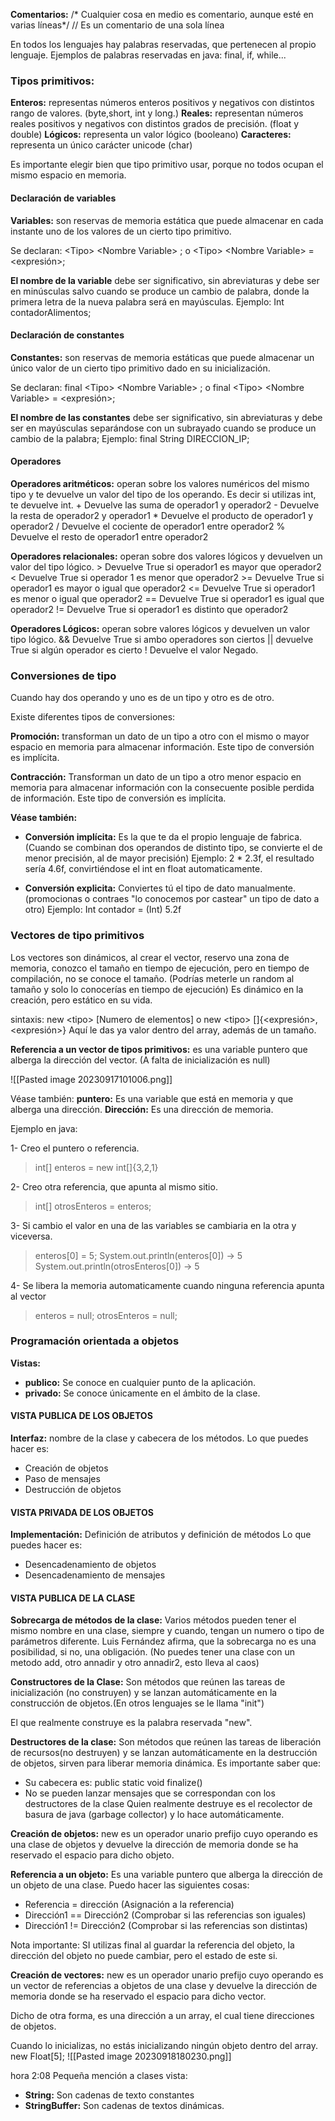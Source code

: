 **Comentarios:**
\/\* Cualquier cosa en medio es comentario,
aunque esté en varias líneas\*\/
\/\/ Es un comentario de una sola línea

En todos los lenguajes hay palabras reservadas, que pertenecen al propio lenguaje.
Ejemplos de palabras reservadas en java:
final, if, while...
### Tipos primitivos:
**Enteros:** representas números enteros positivos y negativos con distintos rango de valores.
(byte,short, int y long.)
**Reales:** representan números reales positivos y negativos con distintos grados de precisión.
(float y double)
**Lógicos:** representa un valor lógico (booleano)
**Caracteres:** representa un único carácter unicode
(char)

Es importante elegir bien que tipo primitivo usar, porque no todos ocupan el mismo espacio en memoria.

#### Declaración de variables
**Variables:** son reservas de memoria estática que puede almacenar en cada instante uno de los valores de un cierto tipo primitivo.

Se declaran:
\<Tipo> \<Nombre Variable> ;
o
\<Tipo> \<Nombre Variable> = \<expresión>;

**El nombre de la variable** debe ser significativo, sin abreviaturas y debe ser en minúsculas salvo cuando se produce un cambio de palabra, donde la primera letra de la nueva palabra será en mayúsculas.
Ejemplo: Int contadorAlimentos;
#### Declaración de constantes
**Constantes:** son reservas de memoria estáticas que puede almacenar un único valor de un cierto tipo primitivo dado en su inicialización.

Se declaran:
final \<Tipo> \<Nombre Variable> ;
o
final \<Tipo> \<Nombre Variable> = \<expresión>;

**El nombre de las constantes** debe ser significativo, sin abreviaturas y debe ser en mayúsculas separándose con un subrayado cuando se produce un cambio de la palabra;
Ejemplo: final String DIRECCION_IP;

#### Operadores
**Operadores aritméticos:** operan sobre los valores numéricos del mismo tipo y te devuelve un valor del tipo de los operando.
Es decir si utilizas int, te devuelve int.
\+ Devuelve las suma de operador1 y operador2
\- Devuelve la resta de operador2 y operador1
\* Devuelve el producto de operador1 y operador2
\/ Devuelve el cociente de operador1 entre operador2
\% Devuelve el resto de operador1 entre operador2


**Operadores relacionales:** operan sobre dos valores lógicos y devuelven un valor del tipo lógico.
\> Devuelve True si operador1 es mayor que operador2
\< Devuelve True si operador 1 es menor que operador2
\>= Devuelve True si operador1 es mayor o igual que operador2
\<= Devuelve True si operador1 es menor o igual que operador2
\== Devuelve True si operador1 es igual que operador2
\!= Devuelve True si operador1 es distinto que operador2

**Operadores Lógicos:** operan sobre valores lógicos y devuelven un valor tipo lógico.
&& Devuelve True si ambo operadores son ciertos
|| devuelve True si algún operador es cierto
! Devuelve el valor Negado.

### Conversiones de tipo
Cuando hay dos operando y uno es de un tipo y otro es de otro.

Existe diferentes tipos de conversiones:

**Promoción:** transforman un dato de un tipo a otro con el mismo o mayor espacio en memoria para almacenar información. Este tipo de conversión es implícita.

**Contracción:** Transforman un dato de un tipo a otro menor espacio en memoria para almacenar información con la consecuente posible perdida de información. Este tipo de conversión es implícita.


**Véase también:**
- **Conversión implícita:** Es la que te da el propio lenguaje de fabrica.
(Cuando se combinan dos operandos de distinto tipo, se convierte el de menor precisión, al de mayor precisión)
Ejemplo: 2 * 2.3f, el resultado sería 4.6f, convirtiéndose el int en float automaticamente.

- **Conversión explicita:** Conviertes tú el tipo de dato manualmente.
(promocionas o contraes "lo conocemos por castear" un tipo de dato a otro)
Ejemplo: Int contador = (Int) 5.2f


### Vectores de tipo primitivos
Los vectores son dinámicos, al crear el vector, reservo una zona de memoria,  conozco el tamaño en tiempo de ejecución, pero en tiempo de compilación, no se conoce el tamaño.
(Podrías meterle un random al tamaño y solo lo conocerías en tiempo de ejecución)
Es dinámico en la creación, pero estático en su vida.

sintaxis:
new \<tipo\> \[Numero de elementos\]
o
new \<tipo\> \[\]\{\<expresión\>,\<expresión\>\} 
Aquí le das ya valor dentro del array, además de un tamaño.

**Referencia a un vector de tipos primitivos:** es una variable puntero que alberga la dirección del vector.
\(A falta de inicialización es null\)

![[Pasted image 20230917101006.png]]

Véase también:
**puntero:** Es una variable que está en memoria y que alberga una dirección.
**Dirección:** Es una dirección de memoria.


Ejemplo en java:

1- Creo el puntero o referencia.
>int\[\] enteros = new int\[\]\{3,2,1\}

2- Creo otra referencia, que apunta al mismo sitio.
>int\[\] otrosEnteros = enteros;

3- Si cambio el valor en una de las variables se cambiaria en la otra y viceversa.
>enteros\[0\] = 5;
>System.out.println(enteros\[0\]) -> 5
>System.out.println(otrosEnteros\[0\]) -> 5

4- Se libera la memoria automaticamente cuando ninguna referencia apunta al vector
>enteros = null;
>otrosEnteros = null;

### Programación orientada a objetos
**Vistas:**
- **publico:** Se conoce en cualquier punto de la aplicación.
- **privado:** Se conoce únicamente en el ámbito de la clase.

#### VISTA PUBLICA DE LOS OBJETOS
**Interfaz:** nombre de la clase y cabecera de los métodos.
Lo que puedes hacer es:
- Creación de objetos
- Paso de mensajes
- Destrucción de objetos
#### VISTA PRIVADA DE LOS OBJETOS
**Implementación:** Definición de atributos y definición de métodos
Lo que puedes hacer es:
- Desencadenamiento de objetos
- Desencadenamiento de mensajes


#### VISTA PUBLICA DE LA CLASE
**Sobrecarga de métodos de la clase:** Varios métodos pueden tener el mismo nombre en una clase, siempre y cuando, tengan un numero o tipo de parámetros diferente.
Luis Fernández afirma, que la sobrecarga no es una posibilidad, si no, una obligación. 
(No puedes tener una clase con un metodo add, otro annadir y otro annadir2, esto lleva al caos)


**Constructores de la Clase:** Son métodos que reúnen las tareas de inicialización (no construyen) y se lanzan automáticamente en la construcción de objetos.(En otros lenguajes se le llama "init")

El que realmente construye es la palabra reservada "new".


**Destructores de la clase:** Son métodos que reúnen las tareas de liberación de recursos(no destruyen) y se lanzan automáticamente en la destrucción de objetos, sirven para liberar memoria dinámica. 
Es importante saber que:
- Su cabecera es: public static void finalize()
- No se pueden lanzar mensajes que se correspondan con los destructores de la clase
Quien realmente destruye es el recolector de basura de java (garbage collector) y lo hace automáticamente.


**Creación de objetos:** new es un operador unario prefijo cuyo operando es una clase de objetos y devuelve la dirección de memoria donde se ha reservado el espacio para dicho objeto.

**Referencia a un objeto:** Es una variable puntero que alberga la dirección de un objeto de una clase.
Puedo hacer las siguientes cosas:
- Referencia = dirección (Asignación a la referencia)
- Dirección1 == Dirección2 (Comprobar si las referencias son iguales)
- Dirección1 != Dirección2 (Comprobar si las referencias son distintas)

Nota importante: SI utilizas final al guardar la referencia del objeto, la dirección del objeto no puede cambiar, pero el estado de este si.


**Creación de vectores:** new es un operador unario prefijo cuyo operando es un vector de referencias a objetos de una clase y devuelve la dirección de memoria donde se ha reservado el espacio para dicho vector.

Dicho de otra forma, es una dirección a un array, el cual tiene direcciones de objetos.

Cuando lo inicializas, no estás inicializando ningún objeto dentro del array.
new Float\[5\]\;
![[Pasted image 20230918180230.png]]


hora 2:08
Pequeña mención a clases vista:
- **String:** Son cadenas de texto constantes
- **StringBuffer:** Son cadenas de textos dinámicas.
